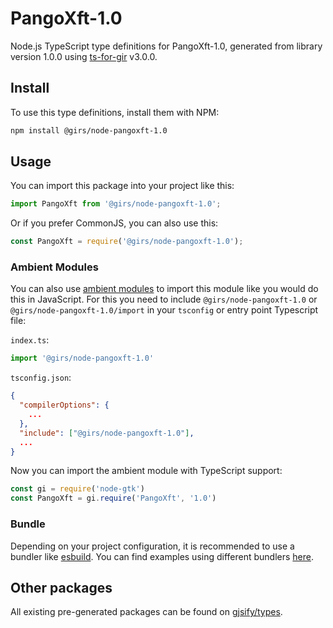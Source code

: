
# PangoXft-1.0

Node.js TypeScript type definitions for PangoXft-1.0, generated from library version 1.0.0 using [ts-for-gir](https://github.com/gjsify/ts-for-gir) v3.0.0.


## Install

To use this type definitions, install them with NPM:
```bash
npm install @girs/node-pangoxft-1.0
```

## Usage

You can import this package into your project like this:
```ts
import PangoXft from '@girs/node-pangoxft-1.0';
```

Or if you prefer CommonJS, you can also use this:
```ts
const PangoXft = require('@girs/node-pangoxft-1.0');
```

### Ambient Modules

You can also use [ambient modules](https://github.com/gjsify/ts-for-gir/tree/main/packages/cli#ambient-modules) to import this module like you would do this in JavaScript.
For this you need to include `@girs/node-pangoxft-1.0` or `@girs/node-pangoxft-1.0/import` in your `tsconfig` or entry point Typescript file:

`index.ts`:
```ts
import '@girs/node-pangoxft-1.0'
```

`tsconfig.json`:
```json
{
  "compilerOptions": {
    ...
  },
  "include": ["@girs/node-pangoxft-1.0"],
  ...
}
```

Now you can import the ambient module with TypeScript support: 

```ts
const gi = require('node-gtk')
const PangoXft = gi.require('PangoXft', '1.0')
```


### Bundle

Depending on your project configuration, it is recommended to use a bundler like [esbuild](https://esbuild.github.io/). You can find examples using different bundlers [here](https://github.com/gjsify/ts-for-gir/tree/main/examples).

## Other packages

All existing pre-generated packages can be found on [gjsify/types](https://github.com/gjsify/types).

